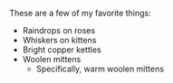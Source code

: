 These are a few of my favorite things:
* Raindrops on roses
* Whiskers on kittens
* Bright copper kettles
* Woolen mittens
  * Specifically, warm woolen mittens
